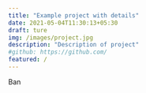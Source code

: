 ```yaml
---
title: "Example project with details"
date: 2021-05-04T11:30:13+05:30
draft: ture
img: /images/project.jpg
description: "Description of project"
#github: https://github.com/
featured: /
---
```

Ban